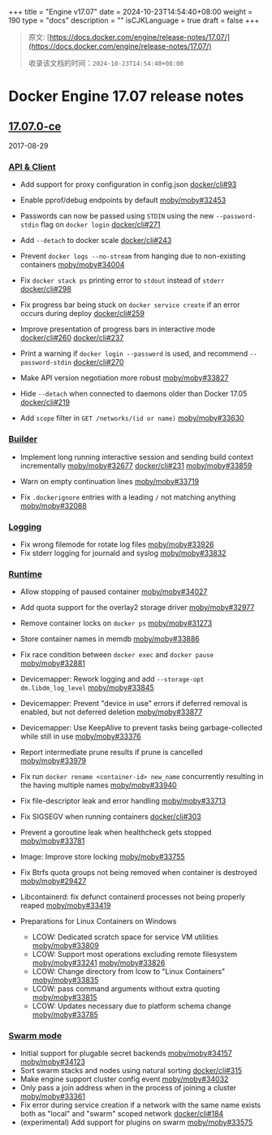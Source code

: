 +++
title = "Engine v17.07"
date = 2024-10-23T14:54:40+08:00
weight = 190
type = "docs"
description = ""
isCJKLanguage = true
draft = false
+++

> 原文: [https://docs.docker.com/engine/release-notes/17.07/](https://docs.docker.com/engine/release-notes/17.07/)
>
> 收录该文档的时间：`2024-10-23T14:54:40+08:00`

# Docker Engine 17.07 release notes

## [17.07.0-ce](https://docs.docker.com/engine/release-notes/17.07/#17070-ce)

2017-08-29

### [API & Client](https://docs.docker.com/engine/release-notes/17.07/#api--client)

- Add support for proxy configuration in config.json [docker/cli#93](https://github.com/docker/cli/pull/93)
- Enable pprof/debug endpoints by default [moby/moby#32453](https://github.com/moby/moby/pull/32453)
- Passwords can now be passed using `STDIN` using the new `--password-stdin` flag on `docker login` [docker/cli#271](https://github.com/docker/cli/pull/271)

- Add `--detach` to docker scale [docker/cli#243](https://github.com/docker/cli/pull/243)

- Prevent `docker logs --no-stream` from hanging due to non-existing containers [moby/moby#34004](https://github.com/moby/moby/pull/34004)

- Fix `docker stack ps` printing error to `stdout` instead of `stderr` [docker/cli#298](https://github.com/docker/cli/pull/298)

- Fix progress bar being stuck on `docker service create` if an error occurs during deploy [docker/cli#259](https://github.com/docker/cli/pull/259)
- Improve presentation of progress bars in interactive mode [docker/cli#260](https://github.com/docker/cli/pull/260) [docker/cli#237](https://github.com/docker/cli/pull/237)
- Print a warning if `docker login --password` is used, and recommend `--password-stdin` [docker/cli#270](https://github.com/docker/cli/pull/270)
- Make API version negotiation more robust [moby/moby#33827](https://github.com/moby/moby/pull/33827)
- Hide `--detach` when connected to daemons older than Docker 17.05 [docker/cli#219](https://github.com/docker/cli/pull/219)

- Add `scope` filter in `GET /networks/(id or name)` [moby/moby#33630](https://github.com/moby/moby/pull/33630)

### [Builder](https://docs.docker.com/engine/release-notes/17.07/#builder)

- Implement long running interactive session and sending build context incrementally [moby/moby#32677](https://github.com/moby/moby/pull/32677) [docker/cli#231](https://github.com/docker/cli/pull/231) [moby/moby#33859](https://github.com/moby/moby/pull/33859)
- Warn on empty continuation lines [moby/moby#33719](https://github.com/moby/moby/pull/33719)

- Fix `.dockerignore` entries with a leading `/` not matching anything [moby/moby#32088](https://github.com/moby/moby/pull/32088)

### [Logging](https://docs.docker.com/engine/release-notes/17.07/#logging)

- Fix wrong filemode for rotate log files [moby/moby#33926](https://github.com/moby/moby/pull/33926)
- Fix stderr logging for journald and syslog [moby/moby#33832](https://github.com/moby/moby/pull/33832)

### [Runtime](https://docs.docker.com/engine/release-notes/17.07/#runtime)

- Allow stopping of paused container [moby/moby#34027](https://github.com/moby/moby/pull/34027)

- Add quota support for the overlay2 storage driver [moby/moby#32977](https://github.com/moby/moby/pull/32977)

- Remove container locks on `docker ps` [moby/moby#31273](https://github.com/moby/moby/pull/31273)
- Store container names in memdb [moby/moby#33886](https://github.com/moby/moby/pull/33886)
- Fix race condition between `docker exec` and `docker pause` [moby/moby#32881](https://github.com/moby/moby/pull/32881)
- Devicemapper: Rework logging and add `--storage-opt dm.libdm_log_level` [moby/moby#33845](https://github.com/moby/moby/pull/33845)
- Devicemapper: Prevent "device in use" errors if deferred removal is enabled, but not deferred deletion [moby/moby#33877](https://github.com/moby/moby/pull/33877)
- Devicemapper: Use KeepAlive to prevent tasks being garbage-collected while still in use [moby/moby#33376](https://github.com/moby/moby/pull/33376)
- Report intermediate prune results if prune is cancelled [moby/moby#33979](https://github.com/moby/moby/pull/33979)

- Fix run `docker rename <container-id> new_name` concurrently resulting in the having multiple names [moby/moby#33940](https://github.com/moby/moby/pull/33940)

- Fix file-descriptor leak and error handling [moby/moby#33713](https://github.com/moby/moby/pull/33713)

- Fix SIGSEGV when running containers [docker/cli#303](https://github.com/docker/cli/pull/303)

- Prevent a goroutine leak when healthcheck gets stopped [moby/moby#33781](https://github.com/moby/moby/pull/33781)
- Image: Improve store locking [moby/moby#33755](https://github.com/moby/moby/pull/33755)
- Fix Btrfs quota groups not being removed when container is destroyed [moby/moby#29427](https://github.com/moby/moby/pull/29427)
- Libcontainerd: fix defunct containerd processes not being properly reaped [moby/moby#33419](https://github.com/moby/moby/pull/33419)
- Preparations for Linux Containers on Windows
  - LCOW: Dedicated scratch space for service VM utilities [moby/moby#33809](https://github.com/moby/moby/pull/33809)
  - LCOW: Support most operations excluding remote filesystem [moby/moby#33241](https://github.com/moby/moby/pull/33241) [moby/moby#33826](https://github.com/moby/moby/pull/33826)
  - LCOW: Change directory from lcow to "Linux Containers" [moby/moby#33835](https://github.com/moby/moby/pull/33835)
  - LCOW: pass command arguments without extra quoting [moby/moby#33815](https://github.com/moby/moby/pull/33815)
  - LCOW: Updates necessary due to platform schema change [moby/moby#33785](https://github.com/moby/moby/pull/33785)

### [Swarm mode](https://docs.docker.com/engine/release-notes/17.07/#swarm-mode)

- Initial support for plugable secret backends [moby/moby#34157](https://github.com/moby/moby/pull/34157) [moby/moby#34123](https://github.com/moby/moby/pull/34123)
- Sort swarm stacks and nodes using natural sorting [docker/cli#315](https://github.com/docker/cli/pull/315)
- Make engine support cluster config event [moby/moby#34032](https://github.com/moby/moby/pull/34032)
- Only pass a join address when in the process of joining a cluster [moby/moby#33361](https://github.com/moby/moby/pull/33361)
- Fix error during service creation if a network with the same name exists both as "local" and "swarm" scoped network [docker/cli#184](https://github.com/docker/cli/pull/184)
- (experimental) Add support for plugins on swarm [moby/moby#33575](https://github.com/moby/moby/pull/33575)
